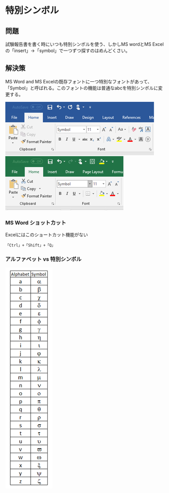 # 特別シンボル

## 問題
試験報告書を書く時にいつも特別シンボルを使う、しかしMS wordとMS Excelの「insert」→「symbol」で一つずつ探すのはめんどくさい。

## 解決策
MS Word and MS Excelの既存フォントに一つ特別なフォントがあって、「Symbol」と呼ばれる。このフォントの機能は普通なabcを特別シンボルに変更する。

![word_symbol](src/ms_word_symbol.PNG)
![excel_symbol](src/ms_excel_symbol.PNG)

### MS Word ショットカット
Excelにはこのショートカット機能がない
```
「Ctrl」+「Shift」+「Q」
```

### アルファベット vs 特別シンボル
![symbol_alphabet_table](src/symbol_alphabet_table.PNG)

